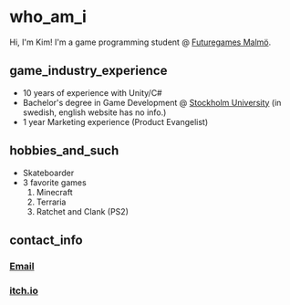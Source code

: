 <!-- Profile info -->
# who_am_i
Hi, I'm Kim! I'm a game programming student @ [Futuregames Malmö](https://futuregames.se/educations/program/game-programmer-2023?loc=malmo).

## game_industry_experience
- 10 years of experience with Unity/C#
- Bachelor's degree in Game Development @ [Stockholm University](https://www.su.se/sok-kurser-och-program/sgamk-1.411902) (in swedish, english website has no info.)
- 1 year Marketing experience (Product Evangelist)

## hobbies_and_such
- Skateboarder
- 3 favorite games
  1. Minecraft
  2. Terraria
  3. Ratchet and Clank (PS2)

## contact_info
### [Email](mailto:joakim.linna@edu.futuregames.nu?subject=Found%20you%20on%20Github&body=%0A%0A%0A---%20via%20Github%20---)
### [itch.io](https://kimcodekill.itch.io/)
